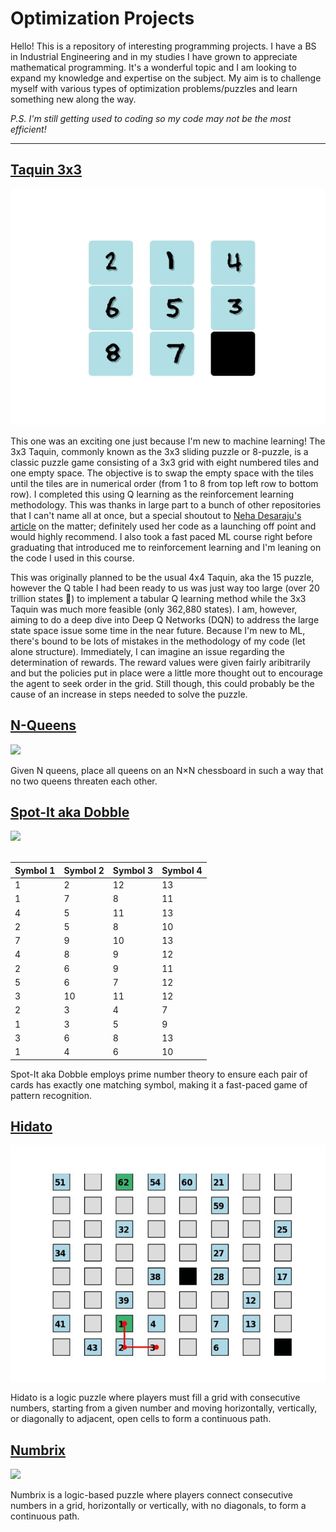 # Optimization Projects
Hello! This is a repository of interesting programming projects. I have a BS in Industrial Engineering and in my studies I have grown to appreciate mathematical programming. It's a wonderful topic and I am looking to expand my knowledge and expertise on the subject. My aim is to challenge myself with various types of optimization problems/puzzles and learn something new along the way.

*P.S. I'm still getting used to coding so my code may not be the most efficient!*

----

## [**Taquin 3x3**](https://github.com/the-faisalahmed/Optimization/blob/main/Taquin_3x3.ipynb)

![](https://github.com/the-faisalahmed/Optimization/blob/main/Taquin%203x3_gif.gif)

This one was an exciting one just because I'm new to machine learning! The 3x3 Taquin, commonly known as the 3x3 sliding puzzle or 8-puzzle, is a classic puzzle game consisting of a 3x3 grid with eight numbered tiles and one empty space. The objective is to swap the empty space with the tiles until the tiles are in numerical order (from 1 to 8 from top left row to bottom row). I completed this using Q learning as the reinforcement learning methodology. This was thanks in large part to a bunch of other repositories that I can't name all at once, but a special shoutout to [Neha Desaraju's](https://medium.com/@nehadesaraju) [article](https://towardsdatascience.com/hands-on-introduction-to-reinforcement-learning-in-python-da07f7aaca88) on the matter; definitely used her code as a launching off point and would highly recommend. I also took a fast paced ML course right before graduating that introduced me to reinforcement learning and I'm leaning on the code I used in this course.

This was originally planned to be the usual 4x4 Taquin, aka the 15 puzzle, however the Q table I had been ready to us was just way too large (over 20 trillion states :exploding_head:) to implement a tabular Q learning method while the 3x3 Taquin was much more feasible (only 362,880 states). I am, however, aiming to do a deep dive into Deep Q Networks (DQN) to address the large state space issue some time in the near future. Because I'm new to ML, there's bound to be lots of mistakes in the methodology of my code (let alone structure). Immediately, I can imagine an issue regarding the determination of rewards. The reward values were given fairly aribitrarily and but the policies put in place were a little more thought out to encourage the agent to seek order in the grid. Still though, this could probably be the cause of an increase in steps needed to solve the puzzle. 

## [**N-Queens**](https://github.com/the-faisalahmed/Optimization/blob/main/N_Queens.ipynb)

![](https://github.com/the-faisalahmed/Optimization/blob/main/N_Queens_gif.gif)

Given N queens, place all queens on an N×N chessboard in such a way that no two queens threaten each other.

## [**Spot-It aka Dobble**](https://github.com/the-faisalahmed/Optimization/blob/main/Spot_It_Dobble.ipynb)

<div>
<img src="https://i0.wp.com/boingboing.net/wp-content/uploads/2021/10/spotit.jpg?fit=1024%2C556&ssl=1" width="500"/>
</div>
<br>
  
|Symbol 1|Symbol 2|Symbol 3|Symbol 4|
|----|----|----|----|
| 1 |  2 | 12 | 13 |
| 1 |  7 |  8 | 11 |
| 4 |  5 | 11 | 13 |
| 2 |  5 |  8 | 10 |
| 7 |  9 | 10 | 13 |
| 4 |  8 |  9 | 12 |
| 2 |  6 |  9 | 11 |
| 5 |  6 |  7 | 12 |
| 3 | 10 | 11 | 12 |
| 2 |  3 |  4 |  7 |
| 1 |  3 |  5 |  9 |
| 3 |  6 |  8 | 13 |
| 1 |  4 |  6 | 10 |

Spot-It aka Dobble employs prime number theory to ensure each pair of cards has exactly one matching symbol, making it a fast-paced game of pattern recognition.

## [**Hidato**](https://github.com/the-faisalahmed/Optimization/blob/main/Numbrix_and_Hidato.ipynb)

![](https://github.com/the-faisalahmed/Optimization/blob/main/hidato_gif.gif)

Hidato is a logic puzzle where players must fill a grid with consecutive numbers, starting from a given number and moving horizontally, vertically, or diagonally to adjacent, open cells to form a continuous path.

## [**Numbrix**](https://github.com/the-faisalahmed/Optimization/blob/main/Numbrix_and_Hidato.ipynb)

![](https://github.com/the-faisalahmed/Optimization/blob/main/numbrix_gif.gif)

Numbrix is a logic-based puzzle where players connect consecutive numbers in a grid, horizontally or vertically, with no diagonals, to form a continuous path.









